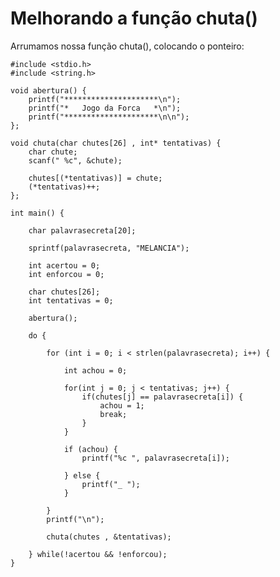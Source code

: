 # Melhorando a função chuta()

Arrumamos nossa função chuta(), colocando o ponteiro:

    #include <stdio.h>
    #include <string.h>

    void abertura() {
        printf("*********************\n");
        printf("*   Jogo da Forca   *\n");
        printf("*********************\n\n");
    };

    void chuta(char chutes[26] , int* tentativas) {
        char chute;
        scanf(" %c", &chute);

        chutes[(*tentativas)] = chute;
        (*tentativas)++;
    };

    int main() {

        char palavrasecreta[20];

        sprintf(palavrasecreta, "MELANCIA");

        int acertou = 0;
        int enforcou = 0;

        char chutes[26];
        int tentativas = 0;

        abertura();

        do {

            for (int i = 0; i < strlen(palavrasecreta); i++) {

                int achou = 0;

                for(int j = 0; j < tentativas; j++) {
                    if(chutes[j] == palavrasecreta[i]) {
                        achou = 1;
                        break;
                    }
                }

                if (achou) {
                    printf("%c ", palavrasecreta[i]);

                } else {
                    printf("_ ");
                }

            }
            printf("\n");

            chuta(chutes , &tentativas);

        } while(!acertou && !enforcou);
    }
